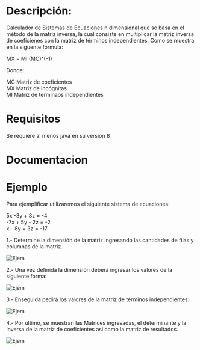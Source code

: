# Descripción: 
Calculador de Sistemas de Ecuaciones n dimensional que se basa en el método de la matriz inversa, la cual consiste en multiplicar la matriz inversa de coeficienes con la matriz de términos independientes. Como se muestra en la siguente formula:

MX = MI (MC)^(-1)

Donde:

MC   Matriz de coeficientes    
MX   Matriz de incógnitas    
MI   Matriz de terminaos independientes    



# Requisitos
Se requiere al menos java en su version 8


# Documentacion



# Ejemplo

Para ejemplificar utilizaremos el siguiente sistema de ecuaciones:

5x -3y + 8z = -4   
-7x + 5y - 2z = -2   
x - 8y + 3z = -17   

1.- Determine la dimensión de la matriz ingresando las cantidades de filas y columnas de la matriz. 

![Ejem](https://github.com/smajkil/Sistema-de-ecuaciones/blob/master/Ejem%20Img/img1.png)

2.- Una vez definida la dimensión deberá ingresar los valores de la siguiente forma: 

![Ejem](https://github.com/smajkil/Sistema-de-ecuaciones/blob/master/Ejem%20Img/img2.png)

3.- Enseguida pedirá los valores de la matriz de términos independientes:

![Ejem](https://github.com/smajkil/Sistema-de-ecuaciones/blob/master/Ejem%20Img/img3.png)

4.- Por último, se muestran las Matrices ingresadas, el determinante y la inversa de la matriz de coeficientes asi como la matriz de resultados. 

![Ejem](https://github.com/smajkil/Sistema-de-ecuaciones/blob/master/Ejem%20Img/img4.png)

